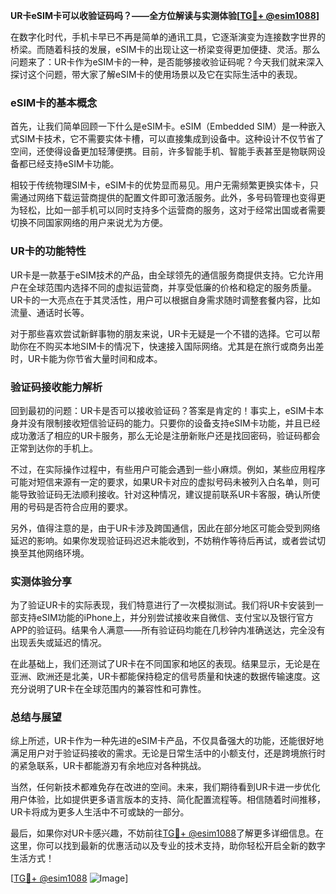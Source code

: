 **UR卡eSIM卡可以收验证码吗？——全方位解读与实测体验[[TG💪+ @esim1088](https://t.me/s/esim1088)]**

在数字化时代，手机卡早已不再是简单的通讯工具，它逐渐演变为连接数字世界的桥梁。而随着科技的发展，eSIM卡的出现让这一桥梁变得更加便捷、灵活。那么问题来了：UR卡作为eSIM卡的一种，是否能够接收验证码呢？今天我们就来深入探讨这个问题，带大家了解eSIM卡的使用场景以及它在实际生活中的表现。

### eSIM卡的基本概念

首先，让我们简单回顾一下什么是eSIM卡。eSIM（Embedded SIM）是一种嵌入式SIM卡技术，它不需要实体卡槽，可以直接集成到设备中。这种设计不仅节省了空间，还使得设备更加轻薄便携。目前，许多智能手机、智能手表甚至是物联网设备都已经支持eSIM卡功能。

相较于传统物理SIM卡，eSIM卡的优势显而易见。用户无需频繁更换实体卡，只需通过网络下载运营商提供的配置文件即可激活服务。此外，多号码管理也变得更为轻松，比如一部手机可以同时支持多个运营商的服务，这对于经常出国或者需要切换不同国家网络的用户来说尤为方便。

### UR卡的功能特性

UR卡是一款基于eSIM技术的产品，由全球领先的通信服务商提供支持。它允许用户在全球范围内选择不同的虚拟运营商，并享受低廉的价格和稳定的服务质量。UR卡的一大亮点在于其灵活性，用户可以根据自身需求随时调整套餐内容，比如流量、通话时长等。

对于那些喜欢尝试新鲜事物的朋友来说，UR卡无疑是一个不错的选择。它可以帮助你在不购买本地SIM卡的情况下，快速接入国际网络。尤其是在旅行或商务出差时，UR卡能为你节省大量时间和成本。

### 验证码接收能力解析

回到最初的问题：UR卡是否可以接收验证码？答案是肯定的！事实上，eSIM卡本身并没有限制接收短信验证码的能力。只要你的设备支持eSIM卡功能，并且已经成功激活了相应的UR卡服务，那么无论是注册新账户还是找回密码，验证码都会正常到达你的手机上。

不过，在实际操作过程中，有些用户可能会遇到一些小麻烦。例如，某些应用程序可能对短信来源有一定的要求，如果UR卡对应的虚拟号码未被列入白名单，则可能导致验证码无法顺利接收。针对这种情况，建议提前联系UR卡客服，确认所使用的号码是否符合应用的要求。

另外，值得注意的是，由于UR卡涉及跨国通信，因此在部分地区可能会受到网络延迟的影响。如果你发现验证码迟迟未能收到，不妨稍作等待后再试，或者尝试切换至其他网络环境。

### 实测体验分享

为了验证UR卡的实际表现，我们特意进行了一次模拟测试。我们将UR卡安装到一部支持eSIM功能的iPhone上，并分别尝试接收来自微信、支付宝以及银行官方APP的验证码。结果令人满意——所有验证码均能在几秒钟内准确送达，完全没有出现丢失或延迟的情况。

在此基础上，我们还测试了UR卡在不同国家和地区的表现。结果显示，无论是在亚洲、欧洲还是北美，UR卡都能保持稳定的信号质量和快速的数据传输速度。这充分说明了UR卡在全球范围内的兼容性和可靠性。

### 总结与展望

综上所述，UR卡作为一种先进的eSIM卡产品，不仅具备强大的功能，还能很好地满足用户对于验证码接收的需求。无论是日常生活中的小额支付，还是跨境旅行时的紧急联系，UR卡都能游刃有余地应对各种挑战。

当然，任何新技术都难免存在改进的空间。未来，我们期待看到UR卡进一步优化用户体验，比如提供更多语言版本的支持、简化配置流程等。相信随着时间推移，UR卡将成为更多人生活中不可或缺的一部分。

最后，如果你对UR卡感兴趣，不妨前往[TG💪+ @esim1088](https://t.me/s/esim1088)了解更多详细信息。在这里，你可以找到最新的优惠活动以及专业的技术支持，助你轻松开启全新的数字生活方式！

[[TG💪+ @esim1088](https://t.me/s/esim1088) ![Image](https://i.postimg.cc/4NQfJmqS/Snipaste-2025-05-13-00-14-12.png)]